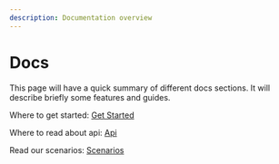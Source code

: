 ```yaml
---
description: Documentation overview
---
```


# Docs

This page will have a quick summary of different docs sections. It will describe briefly some features and guides.

Where to get started: [Get Started](getting-started/getting-started.md)

Where to read about api: [Api](api/)

Read our scenarios: [Scenarios](scenarios/)

